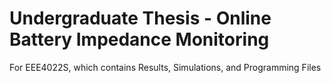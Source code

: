 # Undergraduate Thesis - Online Battery Impedance Monitoring
For EEE4022S, which contains Results, Simulations, and Programming Files
